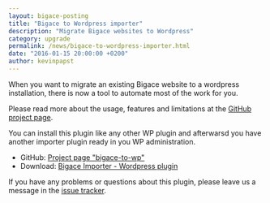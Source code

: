 ```yaml
---
layout: bigace-posting
title: "Bigace to Wordpress importer"
description: "Migrate Bigace websites to Wordpress"
category: upgrade
permalink: /news/bigace-to-wordpress-importer.html
date: "2016-01-15 20:00:00 +0200"
author: kevinpapst
---
```


When you want to migrate an existing Bigace website to a wordpress installation, there is now a tool to automate most of the work for you.

Please read more about the usage, features and limitations at the [GitHub project page](https://github.com/bigace/bigace-to-wp).

You can install this plugin like any other WP plugin and afterwarsd you have another importer plugin ready in you WP administration.

- GitHub: [Project page "bigace-to-wp"](https://github.com/bigace/bigace-to-wp)
- Download: [Bigace Importer - Wordpress plugin](https://github.com/bigace/bigace-to-wp/archive/master.zip)

If you have any problems or questions about this plugin, please leave us a message in the [issue tracker](https://github.com/bigace/bigace-to-wp/issues).